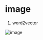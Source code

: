 # image

1. word2vector

![image](https://github.com/RogerJTX/Paper_sharing/blob/master/Nolinear%20Evidence%20Fusion%20and%20Propagation%20for%20Hyponymy%20Relation%20Ming.png)


